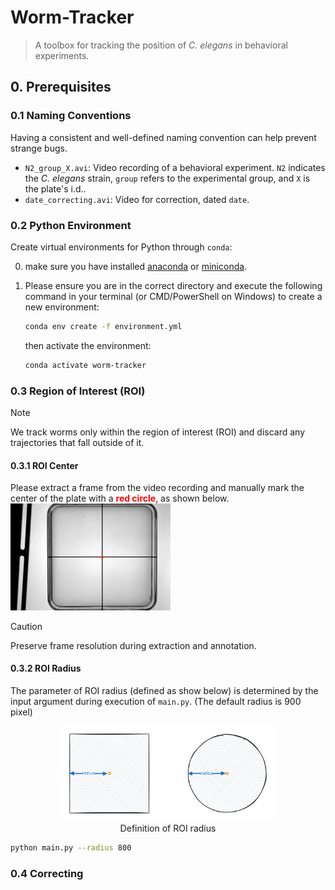 # Worm-Tracker

> A toolbox for tracking the position of *C. elegans* in behavioral experiments.



## 0. Prerequisites

### 0.1 Naming Conventions 

Having a consistent and well-defined naming convention can help prevent strange bugs.

- `N2_group_X.avi`: Video recording of a behavioral experiment. `N2` indicates the *C. elegans* strain, `group` refers to the experimental group, and `X` is the plate's i.d..
- `date_correcting.avi`: Video for correction, dated `date`.

### 0.2 **Python Environment**

Create virtual environments for Python through `conda`: 

0. make sure you have installed [anaconda](https://anaconda.com/) or [miniconda](https://www.anaconda.com/docs/getting-started/miniconda/main). 

1. Please ensure you are in the correct directory and execute the following command in your terminal (or CMD/PowerShell on Windows) to create a new environment:
   ```bash
   conda env create -f environment.yml
   ```

   then activate the environment:

   ```bash
   conda activate worm-tracker
   ```

### 0.3 Region of Interest (ROI)

> [!note]
>
> We track worms only within the region of interest (ROI) and discard any trajectories that fall outside of it.

#### 0.3.1 ROI Center

Please extract a frame from the video recording and manually mark the center of the plate with a <span style="color:red; font-weight:bold">red circle</span>, as shown below. 
<img src="./.imgs/ROI_Center.png" style="zoom:25%;" alt="ROI center" />

> [!caution]
>
> Preserve frame resolution during extraction and annotation.

#### 0.3.2 ROI Radius

The parameter of ROI radius (defined as show below) is determined by the input argument during execution of `main.py`. (The default radius is 900 pixel)


<div style="text-align:center; margin: 20 0;">
<figure>
<img src="./.imgs/P2.svg" style="width:80%;" alt="Definition of ROI radius" />
<figcaption>Definition of ROI radius</figcaption>
</figure>
</div>



```bash
python main.py --radius 800
```



### 0.4 Correcting



